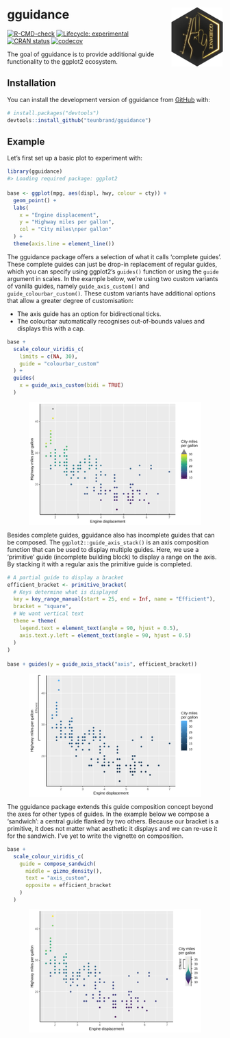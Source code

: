 
<!-- README.md is generated from README.Rmd. Please edit that file -->

# gguidance <a href="https://teunbrand.github.io/gguidance/"><img src="man/figures/logo.png" align="right" height="138" alt="gguidance website" /></a>

<!-- badges: start -->

[![R-CMD-check](https://github.com/teunbrand/gguidance/actions/workflows/R-CMD-check.yaml/badge.svg)](https://github.com/teunbrand/gguidance/actions/workflows/R-CMD-check.yaml)
[![Lifecycle:
experimental](https://img.shields.io/badge/lifecycle-experimental-orange.svg)](https://lifecycle.r-lib.org/articles/stages.html#experimental)
[![CRAN
status](https://www.r-pkg.org/badges/version/gguidance)](https://CRAN.R-project.org/package=gguidance)
[![codecov](https://codecov.io/gh/teunbrand/gguidance/graph/badge.svg)](https://codecov.io/gh/teunbrand/gguidance)
<!-- badges: end -->

The goal of gguidance is to provide additional guide functionality to
the ggplot2 ecosystem.

## Installation

You can install the development version of gguidance from
[GitHub](https://github.com/) with:

``` r
# install.packages("devtools")
devtools::install_github("teunbrand/gguidance")
```

## Example

Let’s first set up a basic plot to experiment with:

``` r
library(gguidance)
#> Loading required package: ggplot2

base <- ggplot(mpg, aes(displ, hwy, colour = cty)) +
  geom_point() +
  labs(
    x = "Engine displacement",
    y = "Highway miles per gallon",
    col = "City miles\nper gallon"
  ) +
  theme(axis.line = element_line())
```

The gguidance package offers a selection of what it calls ‘complete
guides’. These complete guides can just be drop-in replacement of
regular guides, which you can specify using ggplot2’s `guides()`
function or using the `guide` argument in scales. In the example below,
we’re using two custom variants of vanilla guides, namely
`guide_axis_custom()` and `guide_colourbar_custom()`. These custom
variants have additional options that allow a greater degree of
customisation:

- The axis guide has an option for bidirectional ticks.
- The colourbar automatically recognises out-of-bounds values and
  displays this with a cap.

``` r
base + 
  scale_colour_viridis_c(
    limits = c(NA, 30),
    guide = "colourbar_custom"
  ) +
  guides(
    x = guide_axis_custom(bidi = TRUE)
  )
```

<img src="man/figures/README-full_guides-1.svg" width="80%" style="display: block; margin: auto;" />

Besides complete guides, gguidance also has incomplete guides that can
be composed. The `ggplot2::guide_axis_stack()` is an axis composition
function that can be used to display multiple guides. Here, we use a
‘primitive’ guide (incomplete building block) to display a range on the
axis. By stacking it with a regular axis the primitive guide is
completed.

``` r
# A partial guide to display a bracket
efficient_bracket <- primitive_bracket(
  # Keys determine what is displayed
  key = key_range_manual(start = 25, end = Inf, name = "Efficient"),
  bracket = "square",
  # We want vertical text
  theme = theme(
    legend.text = element_text(angle = 90, hjust = 0.5),
    axis.text.y.left = element_text(angle = 90, hjust = 0.5)
  )
)

base + guides(y = guide_axis_stack("axis", efficient_bracket))
```

<img src="man/figures/README-primitives-1.svg" width="80%" style="display: block; margin: auto;" />

The gguidance package extends this guide composition concept beyond the
axes for other types of guides. In the example below we compose a
‘sandwich’: a central guide flanked by two others. Because our bracket
is a primitive, it does not matter what aesthetic it displays and we can
re-use it for the sandwich. I’ve yet to write the vignette on
composition.

``` r
base + 
  scale_colour_viridis_c(
    guide = compose_sandwich(
      middle = gizmo_density(), 
      text = "axis_custom",
      opposite = efficient_bracket
    )
  )
```

<img src="man/figures/README-composition-1.svg" width="80%" style="display: block; margin: auto;" />
